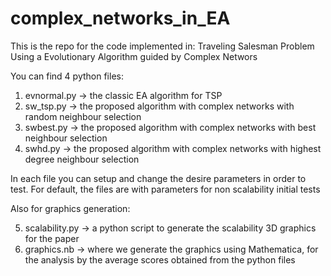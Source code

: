 # complex_networks_in_EA

This is the repo for the code implemented in: Traveling Salesman Problem Using a Evolutionary Algorithm guided by Complex Networs

You can find 4 python files:

1. evnormal.py -> the classic EA algorithm for TSP
2. sw_tsp.py -> the proposed algorithm with complex networks with random neighbour selection
3. swbest.py -> the proposed algorithm with complex networks with best neighbour selection
4. swhd.py -> the proposed algorithm with complex networks with highest degree neighbour selection

In each file you can setup and change the desire parameters in order to test.
For default, the files are with parameters for non scalability initial tests 

Also for graphics generation:

5. scalability.py -> a python script to generate the scalability 3D graphics for the paper 
6. graphics.nb -> where we generate the graphics using Mathematica, for the analysis by the average scores obtained from the python files



